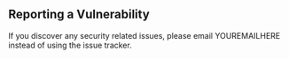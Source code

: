 ## Reporting a Vulnerability

If you discover any security related issues, please email YOUREMAILHERE instead of using the issue tracker.

